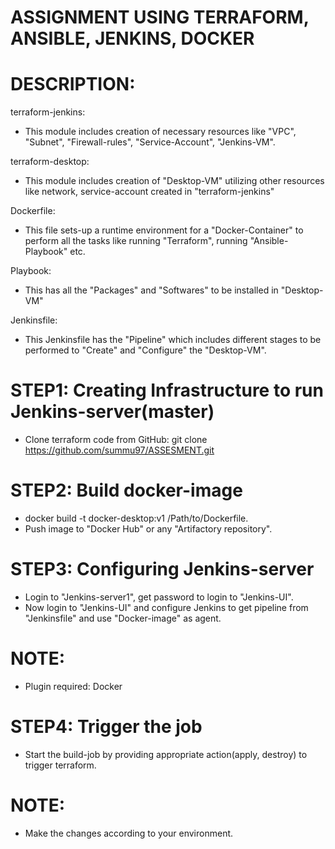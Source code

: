 ASSIGNMENT USING TERRAFORM, ANSIBLE, JENKINS, DOCKER
==========================================

DESCRIPTION:
===
terraform-jenkins:
* This module includes creation of necessary resources like "VPC", "Subnet", "Firewall-rules", "Service-Account", "Jenkins-VM".

terraform-desktop:
* This module includes creation of "Desktop-VM" utilizing other resources like network, service-account created in "terraform-jenkins"

Dockerfile:
* This file sets-up a runtime environment for a "Docker-Container" to perform all the tasks like running "Terraform", running "Ansible-Playbook" etc.

Playbook: 
* This has all the "Packages" and "Softwares" to be installed in "Desktop-VM"

Jenkinsfile:
* This Jenkinsfile has the "Pipeline" which includes different stages to be performed to "Create" and "Configure" the "Desktop-VM".

STEP1: Creating Infrastructure to run Jenkins-server(master)
===
* Clone terraform code from GitHub: git clone https://github.com/summu97/ASSESMENT.git

STEP2: Build docker-image
===
* docker build -t docker-desktop:v1 /Path/to/Dockerfile.
* Push image to "Docker Hub" or any "Artifactory repository".

STEP3: Configuring Jenkins-server
===
* Login to "Jenkins-server1", get password to login to "Jenkins-UI".
* Now login to "Jenkins-UI" and configure Jenkins to get pipeline from "Jenkinsfile" and use "Docker-image" as agent.

NOTE:
===
* Plugin required: Docker


STEP4: Trigger the job
===
* Start the build-job by providing appropriate action(apply, destroy) to trigger terraform.
  
NOTE: 
===
* Make the changes according to your environment.


